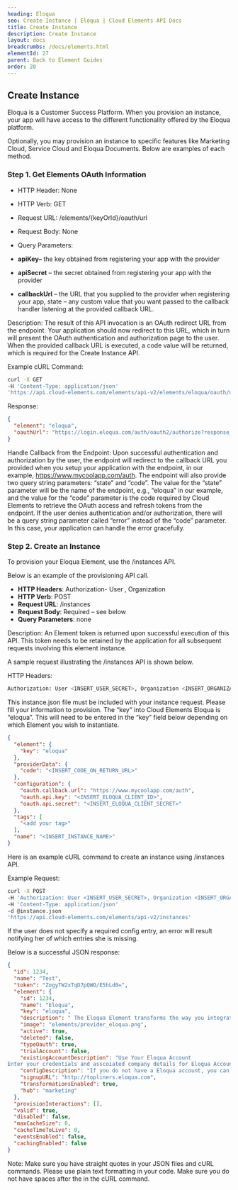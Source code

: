 ```yaml
---
heading: Eloqua
seo: Create Instance | Eloqua | Cloud Elements API Docs
title: Create Instance
description: Create Instance
layout: docs
breadcrumbs: /docs/elements.html
elementId: 27
parent: Back to Element Guides
order: 20
---
```


## Create Instance

Eloqua is a Customer Success Platform. When you provision an instance, your app will have access to the different functionality offered by the Eloqua platform.

Optionally, you may provision an instance to specific features like Marketing Cloud, Service Cloud and Eloqua Documents. Below are examples of each method.

### Step 1. Get Elements OAuth Information

* HTTP Header: None
* HTTP Verb: GET
* Request URL: /elements/{keyOrId}/oauth/url
* Request Body: None
* Query Parameters:

* __apiKey–__ the key obtained from registering your app with the provider
* __apiSecret__ – the secret obtained from registering your app with the provider
* __callbackUrl__ – the URL that you supplied to the provider when registering your app, state – any custom value that you want passed to the callback handler listening at the provided callback URL.

Description: The result of this API invocation is an OAuth redirect URL from the endpoint. Your application should now redirect to this URL, which in turn will present the OAuth authentication and authorization page to the user. When the provided callback URL is executed, a code value will be returned, which is required for the Create Instance API.

Example cURL Command:

```bash
curl -X GET
-H 'Content-Type: application/json'
'https://api.cloud-elements.com/elements/api-v2/elements/eloqua/oauth/url?apiKey=insert_client_id&apiSecret=insert_client_secret&callbackUrl=https://www.mycoolapp.com/auth'
```

Response:

```json
{
  "element": "eloqua",
  "oauthUrl": "https://login.eloqua.com/auth/oauth2/authorize?response_type=code&client_id=fake_client_id&redirect_uri=https://www.demonstrab.ly&state=eloqua"
}
```

Handle Callback from the Endpoint:
Upon successful authentication and authorization by the user, the endpoint will redirect to the callback URL you provided when you setup your application with the endpoint, in our example, https://www.mycoolapp.com/auth. The endpoint will also provide two query string parameters: “state” and “code”. The value for the “state” parameter will be the name of the endpoint, e.g., “eloqua” in our example, and the value for the “code” parameter is the code required by Cloud Elements to retrieve the OAuth access and refresh tokens from the endpoint. If the user denies authentication and/or authorization, there will be a query string parameter called “error” instead of the “code” parameter. In this case, your application can handle the error gracefully.

### Step 2. Create an Instance

To provision your Eloqua Element, use the /instances API.

Below is an example of the provisioning API call.

* __HTTP Headers__: Authorization- User <user secret>, Organization <organization secret>
* __HTTP Verb__: POST
* __Request URL__: /instances
* __Request Body__: Required – see below
* __Query Parameters__: none

Description: An Element token is returned upon successful execution of this API. This token needs to be retained by the application for all subsequent requests involving this element instance.

A sample request illustrating the /instances API is shown below.

HTTP Headers:

```bash
Authorization: User <INSERT_USER_SECRET>, Organization <INSERT_ORGANIZATION_SECRET>

```
This instance.json file must be included with your instance request.  Please fill your information to provision.  The “key” into Cloud Elements Eloqua is “eloqua”.  This will need to be entered in the “key” field below depending on which Element you wish to instantiate.

```json
{
  "element": {
    "key": "eloqua"
  },
  "providerData": {
    "code": "<INSERT_CODE_ON_RETURN_URL>"
  },
  "configuration": {
    "oauth.callback.url": "https://www.mycoolapp.com/auth",
    "oauth.api.key": "<INSERT_ELOQUA_CLIENT_ID>",
    "oauth.api.secret": "<INSERT_ELOQUA_CLIENT_SECRET>"
  },
  "tags": [
    "<add your tag>"
  ],
  "name": "<INSERT_INSTANCE_NAME>"
}
```

Here is an example cURL command to create an instance using /instances API.

Example Request:

```bash
curl -X POST
-H 'Authorization: User <INSERT_USER_SECRET>, Organization <INSERT_ORGANIZATION_SECRET>'
-H 'Content-Type: application/json'
-d @instance.json
'https://api.cloud-elements.com/elements/api-v2/instances'
```

If the user does not specify a required config entry, an error will result notifying her of which entries she is missing.

Below is a successful JSON response:

```json
{
  "id": 1234,
  "name": "Test",
  "token": "ZogyTW2xTqD7pQWO/E5hLd0=",
  "element": {
    "id": 1234,
    "name": "Eloqua",
    "key": "eloqua",
    "description": " The Eloqua Element transforms the way you integrate sales and marketing data with your applications, by allowing you to integrate a leading Marketing Automation service in a fraction of the time, with a fraction of the code. Your marketing campaigns, leads and contacts can now be all in one place, integrated seamlessly into your application.",
    "image": "elements/provider_eloqua.png",
    "active": true,
    "deleted": false,
    "typeOauth": true,
    "trialAccount": false,
    "existingAccountDescription": "Use Your Eloqua Account
Enter your credentials and asscoiated company details for Eloqua Account.",
    "configDescription": "If you do not have a Eloqua account, you can create one at Eloqua Registration",
    "signupURL": "http://topliners.eloqua.com",
    "transformationsEnabled": true,
    "hub": "marketing"
  },
  "provisionInteractions": [],
  "valid": true,
  "disabled": false,
  "maxCacheSize": 0,
  "cacheTimeToLive": 0,
  "eventsEnabled": false,
  "cachingEnabled": false
}
```

Note:  Make sure you have straight quotes in your JSON files and cURL commands.  Please use plain text formatting in your code.  Make sure you do not have spaces after the in the cURL command.
